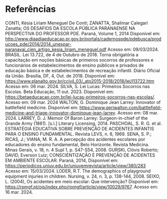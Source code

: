 # Referências

CONTI, Késia Liriam Meneguel De Conti; ZANATTA, Shalimar Calegari Zanatta; OS DESAFIOS DA ESCOLA PÚBLICA PARANAENSE NA PERSPECTIVA DO PROFESSOR PDE. Paraná, Volume 1, 2014 Disponível em: <http://www.diaadiaeducacao.pr.gov.br/portals/cadernospde/pdebusca/producoes_pde/2014/2014_unespar-paranavai_cien_artigo_kesia_liriam_meneguel.pdf> Acesso em: 09/03/2024.
BRASIL. Lei 13.722, de 4 de Outubro de 2018. Torna obrigatória a capacitação em noções básicas de primeiros socorros de professores e funcionários de estabelecimentos de ensino públicos e privados de educação básica e de estabelecimentos de recreação infantil. Diário Oficial da União. Brasília, DF, 4, Out. de 2018. Disponível em: <https://www.planalto.gov.br/ccivil_03/_ato2015-2018/2018/lei/l13722.htm> Acesso em: 06 mar. 2024.
SILVA, S. Lei Lucas: Primeiros Socorros nas Escolas. Beta Educação, 11 out. 2023. Disponível em: <https://betaeducacao.com.br/lei-lucas-primeiros-socorros-nas-escolas/>. Acesso em: 09 mar. 2024
WALTON, G. Dominique Jean Larrey: Innovator of battlefield medicine. Disponível em: <https://www.geriwalton.com/battlefield-medicine-and-triage-innovator-dominque-jean-larrey>. Acesso em: 08 mar. 2024.
LARREY, D. J. Memoir Of Baron Larrey: Surgeon-in-chief of the Grande Army (1861). [s.l.] Literary Licensing, 2014.
PASCHOAL, S. R. G. et al. ESTRATÉGIA EDUCATIVA SOBRE PREVENÇÃO DE ACIDENTES INFANTIS PARA O ENSINO FUNDAMENTAL. Revista LEVS, n. 6, 1969.
SENA, S. P.; RICAS, J.; VIANA, M. R. A. A percepção dos acidentes escolares por educadores do ensino fundamental, Belo Horizonte. Revista Medicina. Minas Gerais, v. 18, n. 4 Supl 1, p. S47-S54, 2008.
GURSKI, Clóvis Roberto; DAVID, Everson Luiz;  CONSCIENTIZAÇÃO E PREVENÇÃO DE ACIDENTES EM AMBIENTE ESCOLAR. Paraná, 2014, Disponível em: <https://periodicos.uniuv.edu.br/uniuvemrevista/article/view/380/283>  Acesso em: 15/03/2024.
LODER, R.T. The demographics of playground equipment injuries in children. Nursing, v. 24, n. 3, p. 138-144, 2008.
SEIXO, L. (2004), Os acidentes em meio escolar: Que intervenção? Disponível em: <https://rpmgf.pt/ojs/index.php/rpmgf/article/view/10029/9767>. Acesso em: 16 mar. 2024.



